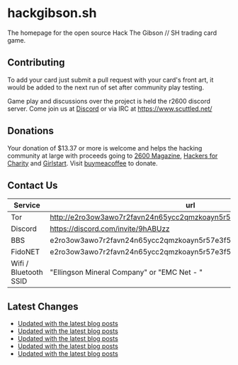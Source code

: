 # hackgibson.sh
The homepage for the open source Hack The Gibson // SH trading card game.


## Contributing

To add your card just submit a pull request with your card's front art, it would be added to the next run of set after community play testing.

Game play and discussions over the project is held the r2600 discord server. Come join us at [Discord](https://discord.com/invite/9hABUzz) or via IRC at https://www.scuttled.net/


## Donations

Your donation of $13.37 or more is welcome and helps the hacking community at large with proceeds going to [2600 Magazine](https://2600.com/), [Hackers for Charity](https://hackersforcharity.org) and [Girlstart](https://girlstart.org).  Visit [buymeacoffee](https://www.buymeacoffee.com/hackgibson.sh) to donate.


## Contact Us

Service | url
-|-
Tor | http://e2ro3ow3awo7r2favn24n65ycc2qmzkoayn5r57e3f56nvjwdcgg32ad.onion
Discord | https://discord.com/invite/9hABUzz
BBS | e2ro3ow3awo7r2favn24n65ycc2qmzkoayn5r57e3f56nvjwdcgg32ad.onion:23
FidoNET | e2ro3ow3awo7r2favn24n65ycc2qmzkoayn5r57e3f56nvjwdcgg32ad.onion:24554
Wifi / Bluetooth SSID | "Ellingson Mineral Company" or "EMC Net - <fidonet address>"

## Latest Changes
<!-- BLOG-POST-LIST:START -->
- [Updated with the latest blog posts](https://github.com/DFW2600/hackgibson.sh/commit/53749ccca727cfec8a064c4fca0641d97c611669)
- [Updated with the latest blog posts](https://github.com/DFW2600/hackgibson.sh/commit/888ffd3e03b71c7f5b3291a9464fdf3465530153)
- [Updated with the latest blog posts](https://github.com/DFW2600/hackgibson.sh/commit/23928dc6cae9a2a18d419c8816d257d883fa8584)
- [Updated with the latest blog posts](https://github.com/DFW2600/hackgibson.sh/commit/45b1f0099076a6cdad879cbafeb67d9de8cfec28)
- [Updated with the latest blog posts](https://github.com/DFW2600/hackgibson.sh/commit/7714ffc2e4e7d39b99c7d87d47e0d79b3d980608)
<!-- BLOG-POST-LIST:END -->
